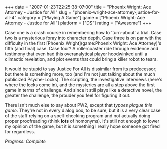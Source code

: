 +++
date = "2007-01-23T22:25:38-07:00"
title = "Phoenix Wright: Ace Attorney - Justice for All"
slug = "phoenix-wright-ace-attorney-justice-for-all-4"
category = ["Playing A Game"]
game = ["Phoenix Wright: Ace Attorney - Justice for All"]
platform = ["DS"]
rating = ["Awesome"]
+++

Case one is a crash course in remembering how to 'turn-about' a trial.  Case two is a mysterious foray into character depth.  Case three is on par with the difficulty in the first [Phoenix Wright](game:Phoenix Wright: Ace Attorney)'s fifth (and final) case.  Case four?  A rollercoaster ride through evidence and testimony that even had this overanalytical player hoodwinked until a climactic revelation, and plot events that could bring a killer robot to tears.

It would be stupid to say Justice For All is dissimilar from its predecessor; but there is something more, too (and I'm not just talking about the much publicized Psyche-Locks).  The scripting, the investigative interviews (here's where the locks come in), and the mysteries are all a step above the first game in terms of challenge.  And since it still plays like a detective novel, the greater the challenge, the prouder you feel for figuring it out.

There isn't much else to say about PW2, except that <i>typoes plague this game</i>.  They're not in every dialog box, to be sure, but it is a very clear case of the staff relying on a spell-checking program and not actually doing proper proofreading (think <b>lots</b> of homonyms).  It's still not enough to lower my opinion of the game, but it is something I really hope someone got fired for regardless.

<i>Progress: Complete</i>